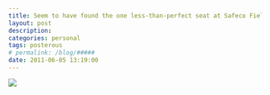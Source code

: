 ```yaml
---
title: Seem to have found the one less-than-perfect seat at Safeco Field. 
layout: post
description:  
categories: personal
tags: posterous
# permalink: /blog/#####
date: 2011-06-05 13:19:00
---
```


![](/img/2011/06/27284737-image.jpg)